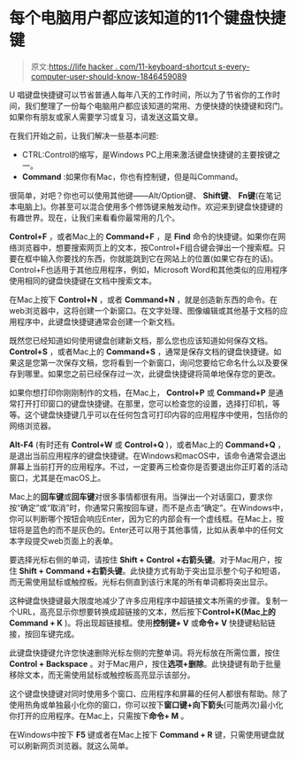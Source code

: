 # 每个电脑用户都应该知道的11个键盘快捷键

> 原文:[https://life hacker . com/11-keyboard-shortcut s-every-computer-user-should-know-1846459089](https://lifehacker.com/11-keyboard-shortcuts-every-computer-user-should-know-1846459089)

U 唱键盘快捷键可以节省普通人每年八天的工作时间，所以为了节省你的工作时间，我们整理了一份每个电脑用户都应该知道的常用、方便快捷的快捷键和窍门。如果你有朋友或家人需要学习或复习，请发送这篇文章。

在我们开始之前，让我们解决一些基本问题:

*   CTRL:Control的缩写，是Windows PC上用来激活键盘快捷键的主要按键之一。
*   **Command** :如果你有Mac，你也有控制键，但是叫Command。

很简单，对吧？你也可以使用其他键——Alt/Option键、 **Shift键**、 **Fn键**(在笔记本电脑上)。你甚至可以混合使用多个修饰键来触发动作。欢迎来到键盘快捷键的有趣世界。现在，让我们来看看你最常用的几个。

**Control+F** ，或者Mac上的 **Command+F** ，是 **Find** 命令的快捷键。如果你在网络浏览器中，想要搜索网页上的文本，按Control+F组合键会弹出一个搜索框。只要在框中输入你要找的东西，你就能跳到它在网站上的位置(如果它存在的话)。Control+F也适用于其他应用程序，例如，Microsoft Word和其他类似的应用程序使用相同的键盘快捷键在文档中搜索文本。

在Mac上按下 **Control+N** ，或者 **Command+N** ，就是创造新东西的命令。在web浏览器中，这将创建一个新窗口。在文字处理、图像编辑或其他基于文档的应用程序中，此键盘快捷键通常会创建一个新文档。

既然您已经知道如何使用键盘创建新文档，那么您也应该知道如何保存文档。 **Control+S** ，或者Mac上的 **Command+S** ，通常是保存文档的键盘快捷键。如果这是您第一次保存文稿，您将看到一个新窗口，询问您要给它命名什么以及要保存到哪里。如果您之前已经保存过一次，此键盘快捷键将简单地保存您的更改。

如果你想打印你刚刚制作的文档，在Mac上， **Control+P** 或 **Command+P** 是通常打开打印窗口的键盘快捷键。在那里，您可以检查您的设置，选择打印机，等等。这个键盘快捷键几乎可以在任何包含可打印内容的应用程序中使用，包括你的网络浏览器。

**Alt-F4** (有时还有 **Control+W** 或 **Control+Q** )，或者Mac上的 **Command+Q** ，是退出当前应用程序的键盘快捷键。在Windows和macOS中，该命令通常会退出屏幕上当前打开的应用程序。不过，一定要再三检查你是否要退出你正盯着的活动窗口，尤其是在macOS上。

Mac上的**回车键**或**回车键**对很多事情都很有用。当弹出一个对话窗口，要求你按“确定”或“取消”时，你通常只需按回车键，而不是点击“确定”。在Windows中，你可以判断哪个按钮会响应Enter，因为它的内部会有一个虚线框。在Mac上，按钮将是蓝色的而不是灰色的。Enter还可以用于其他事情，比如从表单中的任何文本字段提交web页面上的表单。

要选择光标右侧的单词，请按住 **Shift + Control +右箭头键**。对于Mac用户，按住 **Shift + Command +右箭头键**。此快捷方式有助于突出显示整个句子和短语，而无需使用鼠标或触控板。光标右侧直到该行末尾的所有单词都将突出显示。

这种键盘快捷键最大限度地减少了许多应用程序中超链接文本所需的步骤。复制一个URL，高亮显示你想要转换成超链接的文本，然后按下**Control+K(Mac上的Command + K** )。将出现超链接框。使用**控制键+ V** 或**命令+ V** 快捷键粘贴链接，按回车键完成。

此键盘快捷键允许您快速删除光标左侧的完整单词。将光标放在所需位置，按住 **Control + Backspace** 。对于Mac用户，按住**选项+删除**。此快捷键有助于批量移除文本，而无需使用鼠标或触控板高亮显示该部分。

这个键盘快捷键对同时使用多个窗口、应用程序和屏幕的任何人都很有帮助。除了使用热角或单独最小化你的窗口，你可以按下**窗口键+向下箭头**(可能两次)最小化你打开的应用程序。在Mac上，只需按下**命令+ M** 。

在Windows中按下 **F5** 键或者在Mac上按下 **Command + R** 键，只需使用键盘就可以刷新网页浏览器。就这么简单。